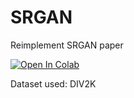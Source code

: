 # SRGAN

Reimplement SRGAN paper 

[![Open In Colab](https://colab.research.google.com/assets/colab-badge.svg)](https://colab.research.google.com/drive/1WhSJfCwBkBlSS4KEA1HKtGIp9gF2HcGL?usp=sharing)


Dataset used: DIV2K
